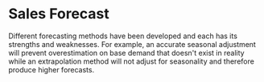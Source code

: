 # Sales Forecast

Different forecasting methods have been developed and each has its strengths and weaknesses. For example, an accurate seasonal adjustment will prevent overestimation on base demand that doesn't exist in reality while an extrapolation method will not adjust for seasonality and therefore produce higher forecasts.
